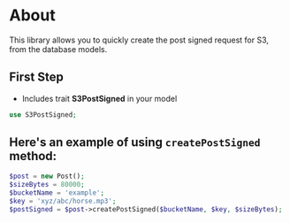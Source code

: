 
# About

This library allows you to quickly create the post signed request for S3, from the database models.


## First Step

- Includes trait **S3PostSigned** in your model

```php
use S3PostSigned;
```


## Here's an example of using `createPostSigned` method:

```php
$post = new Post();
$sizeBytes = 80000;
$bucketName = 'example';
$key = 'xyz/abc/horse.mp3';
$postSigned = $post->createPostSigned($bucketName, $key, $sizeBytes);
